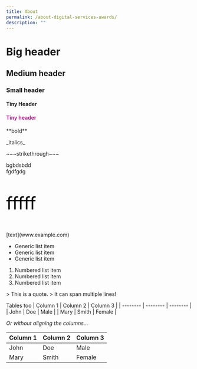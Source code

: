 ```yaml
---
title: About
permalink: /about-digital-services-awards/
description: ""
---
```

# Big header
## Medium header
### Small header
#### Tiny Header
<h4 style="color:#B41E8E;">Tiny header</h4>
**bold**
<p style="wsdsdsdsd;"></p>
<p>_italics_</p>
<p>~~~strikethrough~~~</p>
<div class="row"><div class="col is-8">bgbdsbdd</div><div class="col is-4">fgdfgdg</div></div>
<style type="text/css">
	.test{color:#000000;font-size:48px;}
	</style>
<p class="test">fffff</p>
[text](www.example.com)

* Generic list item
* Generic list item
* Generic list item

1. Numbered list item
2. Numbered list item
3. Numbered list item

&gt; This is a quote.
&gt; It can span multiple lines!

Tables too
| Column 1 | Column 2 | Column 3 |
| -------- | -------- | -------- |
| John     | Doe      | Male     |
| Mary     | Smith    | Female   |

_Or without aligning the columns..._

| Column 1 | Column 2 | Column 3 |
| -------- | -------- | -------- |
| John | Doe | Male |
| Mary | Smith | Female |